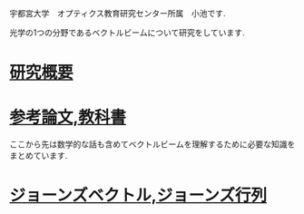 宇都宮大学　オプティクス教育研究センター所属　小池です.

光学の1つの分野であるベクトルビームについて研究をしています.

# [研究概要](https://github.com/sk0ik/summary/blob/main/README.md)

# [参考論文,教科書](https://github.com/sk0ik/paper/blob/main/paper.md)

ここから先は数学的な話も含めてベクトルビームを理解するために必要な知識をまとめています.

# [ジョーンズベクトル,ジョーンズ行列](https://github.com/sk0ik/jones_vector_matrix/tree/main)
